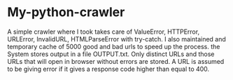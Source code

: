 My-python-crawler
=================

A simple crawler where I took takes care of ValueError, HTTPError, URLError, InvalidURL, HTMLParseError with try-catch. I also maintained and temporary cache of 5000 good and bad urls to speed up the process. the System stores output in a file OUTPUT.txt. Only distinct URLs and those URLs that will open in browser without errors are stored. A URL is assumed to be giving error if it gives a response code higher than equal to 400.